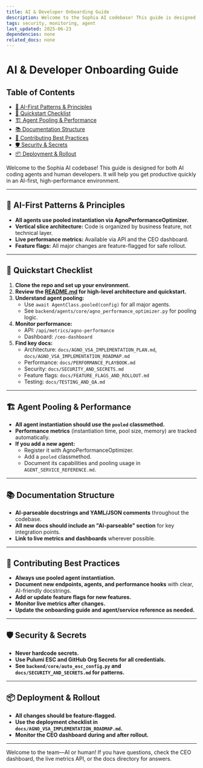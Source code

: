 ```yaml
---
title: AI & Developer Onboarding Guide
description: Welcome to the Sophia AI codebase! This guide is designed for both AI coding agents and human developers. It will help you get productive quickly in an AI-first, high-performance environment. ---
tags: security, monitoring, agent
last_updated: 2025-06-23
dependencies: none
related_docs: none
---
```


# AI & Developer Onboarding Guide


## Table of Contents

- [🚀 AI-First Patterns & Principles](#🚀-ai-first-patterns-&-principles)
- [🧠 Quickstart Checklist](#🧠-quickstart-checklist)
- [🏗️ Agent Pooling & Performance](#🏗️-agent-pooling-&-performance)
- [📚 Documentation Structure](#📚-documentation-structure)
- [📝 Contributing Best Practices](#📝-contributing-best-practices)
- [🛡️ Security & Secrets](#🛡️-security-&-secrets)
- [📦 Deployment & Rollout](#📦-deployment-&-rollout)

Welcome to the Sophia AI codebase! This guide is designed for both AI coding agents and human developers. It will help you get productive quickly in an AI-first, high-performance environment.

---

## 🚀 AI-First Patterns & Principles
- **All agents use pooled instantiation via AgnoPerformanceOptimizer.**
- **Vertical slice architecture:** Code is organized by business feature, not technical layer.
- **Live performance metrics:** Available via API and the CEO dashboard.
- **Feature flags:** All major changes are feature-flagged for safe rollout.

---

## 🧠 Quickstart Checklist
1. **Clone the repo and set up your environment.**
2. **Review the [README.md](../README.md) for high-level architecture and quickstart.**
3. **Understand agent pooling:**
   - Use `await AgentClass.pooled(config)` for all major agents.
   - See `backend/agents/core/agno_performance_optimizer.py` for pooling logic.
4. **Monitor performance:**
   - API: `/api/metrics/agno-performance`
   - Dashboard: `/ceo-dashboard`
5. **Find key docs:**
   - Architecture: `docs/AGNO_VSA_IMPLEMENTATION_PLAN.md`, `docs/AGNO_VSA_IMPLEMENTATION_ROADMAP.md`
   - Performance: `docs/PERFORMANCE_PLAYBOOK.md`
   - Security: `docs/SECURITY_AND_SECRETS.md`
   - Feature flags: `docs/FEATURE_FLAGS_AND_ROLLOUT.md`
   - Testing: `docs/TESTING_AND_QA.md`

---

## 🏗️ Agent Pooling & Performance
- **All agent instantiation should use the `pooled` classmethod.**
- **Performance metrics** (instantiation time, pool size, memory) are tracked automatically.
- **If you add a new agent:**
  - Register it with AgnoPerformanceOptimizer.
  - Add a `pooled` classmethod.
  - Document its capabilities and pooling usage in `AGENT_SERVICE_REFERENCE.md`.

---

## 📚 Documentation Structure
- **AI-parseable docstrings and YAML/JSON comments** throughout the codebase.
- **All new docs should include an "AI-parseable" section** for key integration points.
- **Link to live metrics and dashboards** wherever possible.

---

## 📝 Contributing Best Practices
- **Always use pooled agent instantiation.**
- **Document new endpoints, agents, and performance hooks** with clear, AI-friendly docstrings.
- **Add or update feature flags for new features.**
- **Monitor live metrics after changes.**
- **Update the onboarding guide and agent/service reference as needed.**

---

## 🛡️ Security & Secrets
- **Never hardcode secrets.**
- **Use Pulumi ESC and GitHub Org Secrets for all credentials.**
- **See `backend/core/auto_esc_config.py` and `docs/SECURITY_AND_SECRETS.md` for patterns.**

---

## 📦 Deployment & Rollout
- **All changes should be feature-flagged.**
- **Use the deployment checklist in `docs/AGNO_VSA_IMPLEMENTATION_ROADMAP.md`.**
- **Monitor the CEO dashboard during and after rollout.**

---

Welcome to the team—AI or human! If you have questions, check the CEO dashboard, the live metrics API, or the docs directory for answers.
